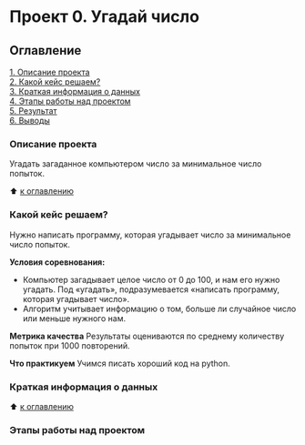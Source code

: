 # Проект 0. Угадай число

## Оглавление
[1. Описание проекта](https://github.com/Amina313/sf_data_science/tree/main/project_0/README.md#Описание-проекта)\
[2. Какой кейс решаем?](https://github.com/Amina313/sf_data_science/tree/main/project_0/README.md#Какой-кейс-решаем)\
[3. Краткая информация о данных](https://github.com/Amina313/sf_data_science/tree/main/project_0/README.md#Краткая-информация-о-данных)\
[4. Этапы работы над проектом](https://github.com/Amina313/sf_data_science/tree/main/project_0/README.md#Этапы-работы-над-проектом)\
[5. Результат](https://github.com/Amina313/sf_data_science/tree/main/project_0/README.md#Результат)\
[6. Выводы](https://github.com/Amina313/sf_data_science/tree/main/project_0/README.md#Выводы)

### Описание проекта
Угадать загаданное компьютером число за минимальное число попыток.

:arrow_up: [к оглавлению](https://github.com/Amina313/skillfactory_rds/blob/master/module_7/README.md#Оглавление)

### Какой кейс решаем?
Нужно написать программу, которая угадывает число за минимальное число попыток.

**Условия соревнования:**
- Компьютер загадывает целое число от 0 до 100, и нам его нужно угадать. Под «угадать», подразумевается «написать программу, которая угадывает число».
- Алгоритм учитывает информацию о том, больше ли случайное число или меньше нужного нам.

**Метрика качества**
Результаты оцениваются по среднему количеству попыток при 1000 повторений.

**Что практикуем**
Учимся писать хороший код на python.

### Краткая информация о данных

:arrow_up: [к оглавлению](https://github.com/Amina313/skillfactory_rds/blob/master/module_7/README.md#Оглавление)

### Этапы работы над проектом